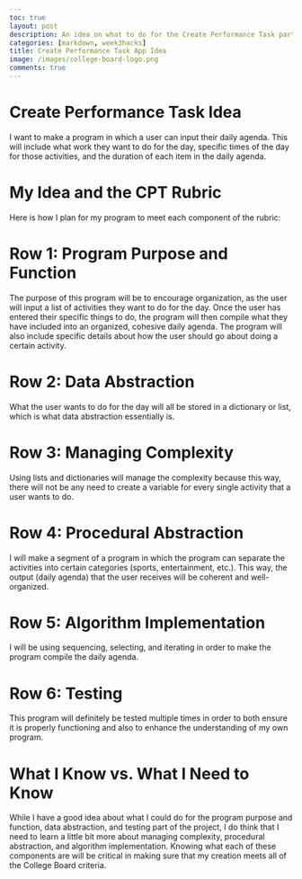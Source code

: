 ```yaml
---
toc: true
layout: post
description: An idea on what to do for the Create Performance Task part of the AP CSP exam.
categories: [markdown, week3hacks]
title: Create Performance Task App Idea
image: /images/college-board-logo.png
comments: true
---
```


# Create Performance Task Idea

I want to make a program in which a user can input their daily agenda. This will include what work they want to do for the day, specific times of the day for those activities, and the duration of each item in the daily agenda. 

# My Idea and the CPT Rubric

Here is how I plan for my program to meet each component of the rubric:

# Row 1: Program Purpose and Function
The purpose of this program will be to encourage organization, as the user will input a list of activities they want to do for the day. Once the user has entered their specific things to do, the program will then compile what they have included into an organized, cohesive daily agenda. The program will also include specific details about how the user should go about doing a certain activity. 

# Row 2: Data Abstraction
What the user wants to do for the day will all be stored in a dictionary or list, which is what data abstraction essentially is.


# Row 3: Managing Complexity
Using lists and dictionaries will manage the complexity because this way, there will not be any need to create a variable for every single activity that a user wants to do. 


# Row 4: Procedural Abstraction
I will make a segment of a program in which the program can separate the activities into certain categories (sports, entertainment, etc.). This way, the output (daily agenda) that the user receives will be coherent and well-organized.


# Row 5: Algorithm Implementation
I will be using sequencing, selecting, and iterating in order to make the program compile the daily agenda.


# Row 6: Testing
This program will definitely be tested multiple times in order to both ensure it is properly functioning and also to enhance the understanding of my own program.

# What I Know vs. What I Need to Know

While I have a good idea about what I could do for the program purpose and function, data abstraction, and testing part of the project, I do think that I need to learn a little bit more about managing complexity, procedural abstraction, and algorithm implementation. Knowing what each of these components are will be critical in making sure that my creation meets all of the College Board criteria.


